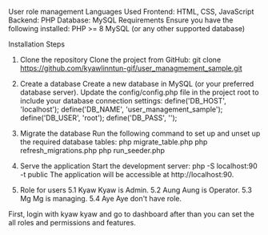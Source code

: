 User role management
Languages Used
Frontend: HTML, CSS, JavaScript
Backend: PHP
Database: MySQL
Requirements
Ensure you have the following installed:
PHP >= 8
MySQL (or any other supported database)

Installation Steps
1. Clone the repository
Clone the project from GitHub:
git clone https://github.com/kyawlinntun-gif/user_managmement_sample.git

2. Create a database
Create a new database in MySQL (or your preferred database server).
Update the config/config.php file in the project root to include your database connection settings:
define('DB_HOST', 'localhost');
define('DB_NAME', 'user_management_sample');
define('DB_USER', 'root');
define('DB_PASS', '');

3. Migrate the database
Run the following command to set up and unset up the required database tables:
php migrate_table.php
php refresh_migrations.php
php run_seeder.php

4. Serve the application
Start the development server:
php -S localhost:90 -t public
The application will be accessible at http://localhost:90.

5. Role for users
  5.1 Kyaw Kyaw is Admin.
  5.2 Aung Aung is Operator.
  5.3 Mg Mg is managing.
  5.4 Aye Aye don't have role.

  First, login with kyaw kyaw and go to dashboard after than you can set the all roles and permissions and features.  